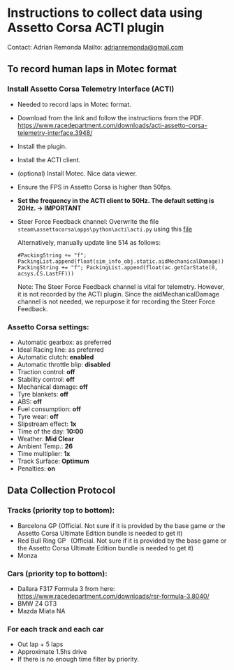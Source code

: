 # Instructions to collect data using Assetto Corsa ACTI plugin
Contact: Adrian Remonda
Mailto: <adrianremonda@gmail.com>

## To record human laps in Motec format
### Install Assetto Corsa Telemetry Interface (ACTI)
-   Needed to record laps in Motec format.
-   Download from the link and follow the instructions from the PDF. https://www.racedepartment.com/downloads/acti-assetto-corsa-telemetry-interface.3948/
-   Install the plugin.
-   Install the ACTI client.
-   (optional) Install Motec. Nice data viewer.
-   Ensure the FPS in Assetto Corsa is higher than 50fps.
-   **Set the frequency in the ACTI client to 50Hz. The default setting is 20Hz. -> IMPORTANT**
-   Steer Force Feedback channel:
    Overwrite the file `steam\assettocorsa\apps\python\acti\acti.py` using this [file](../assetto_corsa_gym/assetto-corsa-autonomous-racing-plugin/plugins/acti/acti.py)

    Alternatively, manually update line 514 as follows:
    ```
    #PackingString += "f"; PackingList.append(float(sim_info_obj.static.aidMechanicalDamage))
    PackingString += "f"; PackingList.append(float(ac.getCarState(0, acsys.CS.LastFF)))
    ```
    Note: The Steer Force Feedback channel is vital for telemetry. However, it is not recorded by the ACTI plugin. Since the aidMechanicalDamage channel is not needed, we repurpose it for recording the Steer Force Feedback.

### Assetto Corsa settings:
- Automatic gearbox:          as preferred
- Ideal Racing line:          as preferred
- Automatic clutch:           **enabled**
- Automatic throttle blip:    **disabled**
- Traction control:           **off**
- Stability control:          **off**
- Mechanical damage:          **off**
- Tyre blankets:              **off**
- ABS:                        **off**
- Fuel consumption:           **off**
- Tyre wear:                  **off**
- Slipstream effect:          **1x**
- Time of the day:            **10:00**
- Weather:                    **Mid Clear**
- Ambient Temp.:              **26**
- Time multiplier:            **1x**
- Track Surface:              **Optimum**
- Penalties:                  **on**

## Data Collection Protocol
### Tracks (priority top to bottom):
-	Barcelona GP (Official. Not sure if it is provided by the base game or the Assetto Corsa Ultimate Edition bundle is needed to get it)
- 	Red Bull Ring GP  (Official. Not sure if it is provided by the base game or the Assetto Corsa Ultimate Edition bundle is needed to get it)
-	Monza

### Cars (priority top to bottom):
- Dallara F317 Formula 3 from here: https://www.racedepartment.com/downloads/rsr-formula-3.8040/
- BMW Z4 GT3
- Mazda Miata NA


### For each track and each car
- Out lap + 5 laps
- Approximate 1.5hs drive
- If there is no enough time filter by priority.